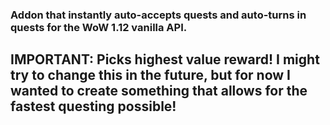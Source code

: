 ### Addon that instantly auto-accepts quests and auto-turns in quests for the WoW 1.12 vanilla API.

## IMPORTANT: Picks highest value reward! I might try to change this in the future, but for now I wanted to create something that allows for the fastest questing possible!
